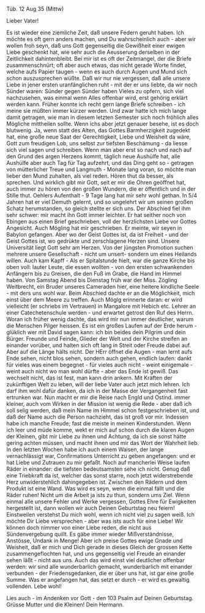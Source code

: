  Tüb. 12 Aug 35 (Mittw)

Lieber Vater!

Es ist wieder eine ziemliche Zeit, daß unsere Federn geruht haben. Ich möchte es oft gern anders machen, und Du wahrscheinlich auch - aber wir wollen froh seyn, daß uns Gott gegenseitig die Gewißheit einer ewigen Liebe geschenkt hat, wie sehr auch die Aeusserung derselben in der Zeitlichkeit dahintenbleibt. Bei mir ist es oft der Zeitmangel, der die Briefe zusammenschnürt; oft aber auch etwas, das nicht gerade Worte findet, welche aufs Papier taugen - wenn es auch durch Augen und Mund sich schon auszusprechen wüßte. Daß wir nur nie vergessen, daß alle unsere Liebe in jener ersten uranfänglichen ruht - mit der er uns liebte, da wir noch Sünder waren: Sünder gegen Sünder haben Vieles zu opfern, sich viel nachzusehen, was einmal wenn Alles offenbar wird, erst gehörig erklärt werden kann. Früher konnte ich recht gern lange Briefe schreiben - ich meine sie müßten immer kürzer werden. Und zwar hatte ich mich lange damit getragen, wie man in diesem letzten Semester sich noch fröhlich alles Mögliche mittheilen sollte. Wenn ichs aber jetzt genauer besehe, ist es doch blutwenig. Ja, wenn statt des Alten, das Gottes Barmherzigkeit zugedekt hat, eine große neue Saat der Gerechtigkeit, Liebe und Weisheit da wäre, Gott zum freudigen Lob, uns selbst zur tiefsten Beschämung - da liesse sich viel sagen und schreiben. Wenn man aber erst so nach und nach auf den Grund des argen Herzens kommt, täglich neue Aushülfe hat, alle Aushülfe aber auch Tag für Tag aufzehrt, und das Ding geht so - getragen von mütterlicher Treue und Langmuth - Monate lang voran, so möchte man lieber den Mund zuhalten, als viel reden. Hören thut da besser, als sprechen. Und wirklich gibt mir Gott, seit er mir die Ohren geöffnet hat, auch immer zu hören von den großen Wundern, die er öffentlich und in der Stille thut. Oehlers Aufenthalt - 9 Tage lang hat mir sehr wohl gethan. In 5/4 Jahren hat er viel Demuth gelernt, und so ungelehrt wir um seinen großen Schatz herumstanden, so gleich stellte er sich uns. Der Abschied fiel ihm sehr schwer: mir macht ihn Gott immer leichter. Er hat seither noch von Ebingen aus einen Brief geschrieben, voll der herzlichsten Liebe vor Gottes Angesicht. Auch Mögling hat mir geschrieben. Er meinte, wir seyen in Babylon gefangen. Aber wo der Geist Gottes ist, da ist Freiheit - und der Geist Gottes ist, wo gedrükte und zerschlagene Herzen sind. Unsere Universität liegt Gott sehr am Herzen. Von der jüngsten Promotion suchen mehrere unsere Gesellschaft - nicht um unsert- sondern um eines Heilands willen. Auch kam Kapff - Als er Spitalstunde hielt, war die ganze Kirche bis oben voll: lauter Leute, die essen wollten - von den ersten schwankenden Anfängern bis zu Greisen, die den Fuß im Grabe, die Hand im Himmel haben. Von Samstag Abend bis Dienstag früh war der Miss. Zögling Weitbrecht, ein Bruder unseres Cameraden hier, eine heitere kindliche Seele - mit ders uns wohl war. Beim Abschied dachte er an die Möglichkeit, mich einst über dem Meere zu treffen. Auch Möglg erinnerte daran: er wird vielleicht (er schriebs im Vertrauen) in Mangalore mit Hebich etc. Lehrer an einer Catechetenschule werden - und erwartet getrost den Ruf des Herrn. Woran ich früher wenig dachte, das wird mir nun immer deutlicher, warum die Menschen Pilger heissen. Es ist ein großes Laufen auf der Erde herum - glüklich wer mit David sagen kann: ich bin beides dein Pilgrim und dein Bürger. Freunde und Feinde, Glieder der Welt und der Kirche streifen an einander vorüber, und halten sich oft lang in Streit oder Freude dabei auf. Aber auf die Länge hälts nicht. Der HErr öffnet die Augen - man lernt aufs Ende sehen, nicht blos sehen, sondern auch gehen, endlich laufen: dankt für vieles was einem begegnet - für vieles auch nicht - weint einigemale - weint auch nicht wo man wohl dürfte - aber das Ende ist gewiß. Das wechselt nicht, das ist fest, man kann drin ankern. Mit Kräften der zukünftigen Welt zu leben, will der liebe Vater auch jetzt mich lehren. Ich darf ihm wohl dafür danken, da ich in der Masse der Vergangenheit fast ertrunken war. Nun macht er mir die Reise nach Engld und Ostind. immer kleiner, auch vom Wirken in der Mission ist wenig die Rede - aber daß ich soll selig werden, daß mein Name im Himmel schon festgeschrieben ist, und daß der Name auch die Person nachzieht, das ist groß vor mir. Indessen habe ich manche Freude; fast die meiste in meinen Kinderstunden. Wenn ich leer und müde komme, wekt er mich auf schon durch die klaren Augen der Kleinen, gibt mir Liebe zu ihnen und Achtung, da ich sie sonst hätte gering achten müssen, und macht ihnen und mir das Wort der Wahrheit lieb. In den letzten Wochen habe ich auch einem Waisen, der lange vernachlässigt war, Confirmations Unterricht zu geben angefangen: und er hat Liebe und Zutrauen zu mir gefaßt. Noch auf mancherlei Weise laufen Räder in einander: die tiefsten bedeutsamsten sehe ich nicht. Genug daß eine Triebkraft da ist, welcher das sonst starre, noch jetzt widerstrebende Herz unwiderstehlich dahingegeben ist. Zwischen den Rädern und dem Produkt ist eine Wand. Was wird es seyn, wenn die einmal fällt und die Räder ruhen! Nicht um die Arbeit ja ists zu thun, sondern ums Ziel. Wenn einmal alle unsere Fehler und Werke vergessen, Gottes Ehre für Ewigkeiten hergestellt ist, dann wollen wir auch Deinen Geburtstag neu feiern! Einstweilen verstehst Du mich wohl, wenn ich nicht viel zu sagen weiß. Ich möchte Dir Liebe versprechen - aber was ists auch für eine Liebe! Wir können doch nimmer von einer Liebe reden, die nicht aus Sündenvergebung quillt. Es gäbe immer wieder Mißverständnisse, Anstösse, Undank in Menge! Aber ich preise Gottes ewige Gnade und Weisheit, daß er mich und Dich gerade in dieses Gleich der grossen Kette zusammengeflochten hat, und uns gegenseitig viel Freude an einander sehen läßt - nicht aus uns. Auch das wird einst viel deutlicher offenbar werden: wir sind alle wunderbarlich gemacht, wunderbarlich mit einander verbunden - der Friedensgedanken, die er über uns hat, ist gar eine große Summe. Was er angefangen hat, das setzt er durch - er wird es gewaltig vollenden. Lebe wohl!

Lies auch - im Andenken vor Gott - den 103 Psalm auf Deinen Geburtstag. Grüsse Mutter und die Kleinen!
 Dein Hermann.

